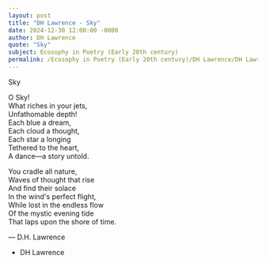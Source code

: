```yaml
---
layout: post
title: "DH Lawrence - Sky"
date: 2024-12-30 12:00:00 -0000
author: DH Lawrence
quote: "Sky"
subject: Ecosophy in Poetry (Early 20th century)
permalink: /Ecosophy in Poetry (Early 20th century)/DH Lawrence/DH Lawrence - Sky
---
```


Sky

O Sky!  
What riches in your jets,  
Unfathomable depth!  
Each blue a dream,  
Each cloud a thought,  
Each star a longing  
Tethered to the heart,  
A dance—a story untold.

You cradle all nature,  
Waves of thought that rise  
And find their solace  
In the wind's perfect flight,  
While lost in the endless flow  
Of the mystic evening tide  
That laps upon the shore of time.

— D.H. Lawrence

- DH Lawrence
